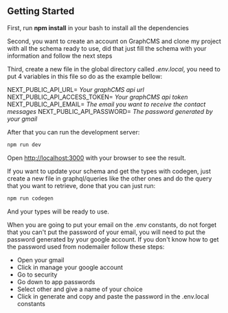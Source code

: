 ## Getting Started

First, run **npm install** in your bash to install all the dependencies

Second, you want to create an account on GraphCMS and clone my project with all the schema ready to use, did that just fill the schema with your information and follow the next steps

Third, create a new file in the global directory called *.env.local*, you need to put 4 variables in this file so do as the example bellow:

NEXT_PUBLIC_API_URL= *Your graphCMS api url*
NEXT_PUBLIC_API_ACCESS_TOKEN= *Your graphCMS api token*
NEXT_PUBLIC_API_EMAIL= *The email you want to receive the contact messages*
NEXT_PUBLIC_API_PASSWORD= *The password generated by your gmail*

After that you can run the development server:

```bash
npm run dev
```

Open [http://localhost:3000](http://localhost:3000) with your browser to see the result.


If you want to update your schema and get the types with codegen, just create a new file in graphql/queries
like the other ones and do the query that you want to retrieve, done that you can just run:

```bash
npm run codegen
```

And your types will be ready to use.


When you are going to put your email on the .env constants, do not forget that you can't put the password of your email, 
you will  need to put the password generated by your google account. If you don't know how to get the password used from
nodemailer follow these steps:

- Open your gmail
- Click in manage your google account
- Go to security
- Go down to app passwords
- Select other and give a name of your choice
- Click in generate and copy and paste the password in the .env.local constants


